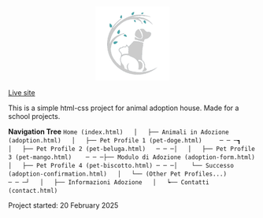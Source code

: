 ﻿<p align="center">
  <img src="Resources/logo-white.png" width="150" alt="Logo">
</p>


<a href='https://zompecuori.netlify.app/'>Live site</a> <br/>

This is a simple html-css project for animal adoption house. Made for a school projects.

**Navigation Tree**
`
Home (index.html)  
│  
├── Animali in Adozione (adoption.html)  
│   ├── Pet Profile 1 (pet-doge.html)     ─ ─ ─┓   
│   ├── Pet Profile 2 (pet-beluga.html)   ─ ─ ─│  
│   ├── Pet Profile 3 (pet-mango.html)    ─ ─ ─├── Modulo di Adozione (adoption-form.html)           
│   ├── Pet Profile 4 (pet-biscotto.html) ─ ─ ─│    └── Successo (adoption-confirmation.html)  
│   └── (Other Pet Profiles...)           ─ ─ ─┘  
│  
├── Informazioni Adozione  
│  
┕── Contatti (contact.html)  
`

Project started: 20 February 2025

